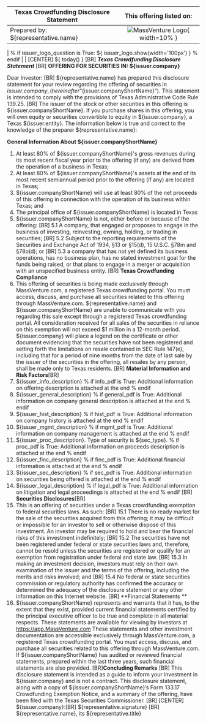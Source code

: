[Page Description]: # (Markdown file for disclosure statement form)

| Texas Crowdfunding Disclosure Statement | This offering listed on: | 
| ------------- |:-------------:| 
| Prepared by: ${representative.name} | ![MassVenture Logo](http://rwrlegal.com/wp-content/uploads/2015/01/MV_Site_Logo1.jpg){ width=10% }  | 
|
% if issuer_logo_question is True: 
   ${ issuer_logo.show(width='100px') } 
% endif
| | 
[CENTER]
${ today() } [BR]
***Texas Crowdfunding Disclosure Statement*** [BR]
**OFFERING FOR SECURITIES IN: ${issuer.company}**

Dear Investor: [BR]
${representative.name} has prepared this disclosure statement for your review regarding the offering of securities in ${issuer.company}, (hereinafter “${issuer.companyShortName}”).  This statement is intended to comply with the provisions of Texas Administrative Code Rule 139.25. [BR]
The issuer of the stock or other securities in this offering is ${issuer.companyShortName}.  If you purchase shares in this offering, you will own equity or securities convertible to equity in ${issuer.company}, a Texas ${issuer.entity}.  The information below is true and correct to the knowledge of the preparer ${representative.name}:

**General Information About ${issuer.companyShortName}**

1. At least 80% of ${issuer.companyShortName}'s gross revenues during its most recent fiscal year prior to the offering (if any) are derived from the operation of a business in Texas; 
2. At least 80% of ${issuer.companyShortName}'s assets at the end of its most recent semiannual period prior to the offering (if any) are located in Texas; 
3. ${issuer.companyShortName} will use at least 80% of the net proceeds of this offering in connection with the operation of its business within Texas; and 
4. The principal office of ${issuer.companyShortName} is located in Texas 
5. ${issuer.companyShortName} is not, either before or because of the offering: [BR]
5.1 A company, that engaged or proposes to engage in the business of investing, reinvesting, owning, holding, or trading in securities; [BR]
5.2 Subject to the reporting requirements of the Securities and Exchange Act of 1934, §13 or §15(d), 15 U.S.C. §78m and §78o(d); or [BR]
5.3 a company that has not yet defined its business operations, has no business plan, has no stated investment goal for the funds being raised, or that plans to engage in a merger or acquisition with an unspecified business entity. 
[BR]
**Texas Crowdfunding Compliance**
6. This offering of securities is being made exclusively through MassVenture.com, a  registered Texas crowdfunding portal. You must access, discuss, and purchase all securities related to this offering through MassVenture.com. ${representative.name} and ${issuer.companyShortName} are unable to communicate with you regarding this sale except through a registered Texas crowdfunding portal. All consideration received for all sales of the securities in reliance on this exemption will not exceed $1 million in a 12-month period. ${issuer.company} will place a legend on the certificate or other document evidencing that the securities have not been registered and setting forth the limitations on resale contained in SEC Rule 147(e), including that for a period of nine months from the date of last sale by the issuer of the securities in the offering, all resales by any person, shall be made only to Texas residents. 
[BR]
**Material Information and Risk Factors**[BR]
7. ${issuer_info_description} 
% if info_pdf is True: 
   Additional information on offering description is attached at the end
% endif
8. ${issuer_general_description} 
% if general_pdf is True: 
   Additional information on company general description is attached at the end
% endif
9. ${issuer_hist_description} 
% if hist_pdf is True: 
   Additional information on company history is attached at the end
% endif
10. ${issuer_mgmt_description} 
% if mgmt_pdf is True: 
   Additional information on company management is attached at the end
% endif
11. ${issuer_proc_description}. Type of security is ${sec_type}.
% if proc_pdf is True: 
   Additional information on proceeds description is attached at the end
% endif
12. ${issuer_finc_description} 
% if finc_pdf is True: 
   Additional financial information is attached at the end
% endif
13. ${issuer_sec_description} 
% if sec_pdf is True: 
   Additional information on securities being offered is attached at the end
% endif
14. ${issuer_legal_description} 
% if legal_pdf is True: 
   Additional information on litigation and legal proceedings is attached at the end
% endif
[BR]
**Securities Disclosures**[BR]
15. This is an offering of securities under a Texas crowdfunding exemption to federal securities laws.  As such: 
[BR]
15.1 There is no ready market for the sale of the securities acquired from this offering; it may be difficult or impossible for an investor to sell or otherwise dispose of this investment. An investor may be required to hold and bear the financial risks of this investment indefinitely; 
[BR]
15.2 The securities have not been registered under federal or state securities laws and, therefore, cannot be resold unless the securities are registered or qualify for an exemption from registration under federal and state law. 
[BR]
15.3 In making an investment decision, investors must rely on their own examination of the issuer and the terms of the offering, including the merits and risks involved; and 
[BR]
15.4 No federal or state securities commission or regulatory authority has confirmed the accuracy or determined the adequacy of the disclosure statement or any other information on this Internet website. 
[BR]
**Financial Statements **
16. ${issuer.companyShortName} represents and warrants that it has, to the extent that they exist, provided current financial statements certified by the principal executive officer to be true and complete in all material respects. These statements are available for viewing by investors at https://app.MassVenture.com These statements and other investment documentation are accessible exclusively through MassVenture.com, a registered Texas crowdfunding portal. You must access, discuss, and purchase all securities related to this offering through MassVenture.com. If ${issuer.companyShortName} has audited or reviewed financial statements, prepared within the last three years, such financial statements are also provided.
[BR]**Concluding Remarks** [BR]
This disclosure statement is intended as a guide to inform your investment in ${issuer.company} and is not a contract. This disclosure statement, along with a copy of ${issuer.companyShortName}’s Form 133.17 Crowdfunding Exemption Notice, and a summary of the offering, have been filed with the Texas Securities Commissioner. 
[BR]
[CENTER]
${issuer.company}:[BR] 
${representative.signature} [BR] 
${representative.name}, its ${representative.title} 


